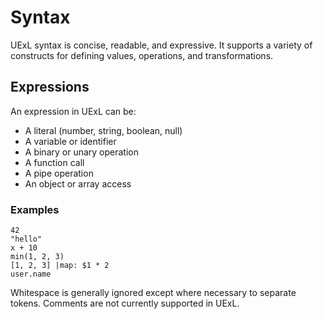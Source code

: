 # Syntax

UExL syntax is concise, readable, and expressive. It supports a variety of constructs for defining values, operations, and transformations.

## Expressions
An expression in UExL can be:
- A literal (number, string, boolean, null)
- A variable or identifier
- A binary or unary operation
- A function call
- A pipe operation
- An object or array access

### Examples
```
42
"hello"
x + 10
min(1, 2, 3)
[1, 2, 3] |map: $1 * 2
user.name
```

Whitespace is generally ignored except where necessary to separate tokens. Comments are not currently supported in UExL.